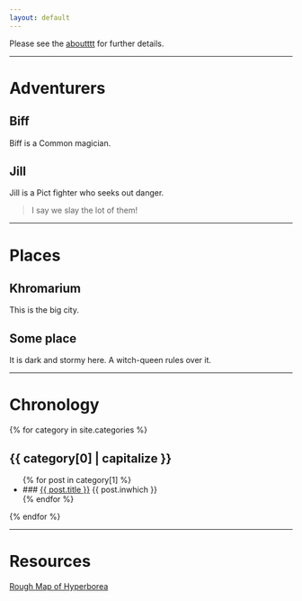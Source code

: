 ```yaml
---
layout: default
---
```


Please see the [aboutttt](about.md) for further details.

---

# Adventurers
## Biff
Biff is a Common magician.

## Jill
Jill is a Pict fighter who seeks out danger.
> I say we slay the lot of them!

---

# Places
## Khromarium
This is the big city.

## Some place
It is dark and stormy here. A witch-queen rules over it.

---

# Chronology
{% for category in site.categories %}
## {{ category[0] | capitalize }}
  <ul>
    {% for post in category[1] %}
      <li>
        ### <a href="{{ post.url | prepend:site.baseurl}}">{{ post.title }}</a>
        {{ post.inwhich }}
      </li>
    {% endfor %}
  </ul>
{% endfor %}

---

# Resources
[Rough Map of Hyperborea](/assets/pdf/mainland_hyperborea_large.pdf)
